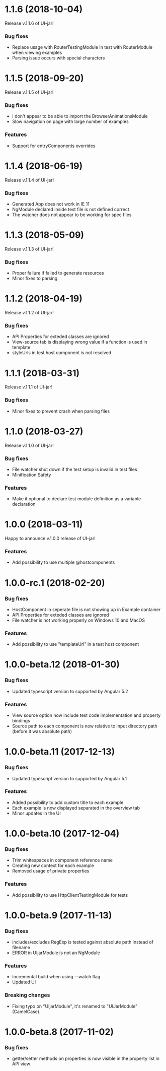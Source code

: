 # 1.1.6 (2018-10-04)
Release v.1.1.6 of UI-jar!

### Bug fixes
* Replace usage with RouterTestingModule in test with RouterModule when viewing examples
* Parsing issue occurs with special characters


# 1.1.5 (2018-09-20)
Release v.1.1.5 of UI-jar!

### Bug fixes
* I don't appear to be able to import the BrowserAnimationsModule
* Slow navigation on page with large number of examples

### Features
* Support for entryComponents overrides


# 1.1.4 (2018-06-19)
Release v.1.1.4 of UI-jar!

### Bug fixes
* Generated App does not work in IE 11
* NgModule declared inside test file is not defined correct
* The watcher does not appear to be working for spec files


# 1.1.3 (2018-05-09)
Release v.1.1.3 of UI-jar!

### Bug fixes
* Proper failure if failed to generate resources
* Minor fixes to parsing


# 1.1.2 (2018-04-19)
Release v.1.1.2 of UI-jar!

### Bug fixes
* API Properties for exteded classes are ignored
* View-source tab is displaying wrong value if a function is used in template
* styleUrls in test host component is not resolved


# 1.1.1 (2018-03-31)
Release v.1.1.1 of UI-jar!

### Bug fixes
* Minor fixes to prevent crash when parsing files


# 1.1.0 (2018-03-27)
Release v.1.1.0 of UI-jar!

### Bug fixes
* File watcher shut down if the test setup is invalid in test files
* Minification Safety

### Features
* Make it optional to declare test module definition as a variable declaration


# 1.0.0 (2018-03-11)
Happy to announce v.1.0.0 release of UI-jar!

### Features
* Add possibility to use multiple @hostcomponents


# 1.0.0-rc.1 (2018-02-20)
### Bug fixes
* HostComponent in seperate file is not showing up in Example container
* API Properties for exteded classes are ignored
* File watcher is not working properly on Windows 10 and MacOS

### Features
* Add possibility to use "templateUrl" in a test host component


# 1.0.0-beta.12 (2018-01-30)
### Bug fixes
* Updated typescript version to supported by Angular 5.2

### Features
* View source option now include test code implementation and property bindings
* Source path to each component is now relative to input directory path (before it was absolute path)


# 1.0.0-beta.11 (2017-12-13)
### Bug fixes
* Updated typescript version to supported by Angular 5.1

### Features
* Added possibility to add custom title to each example
* Each example is now displayed separated in the overview tab
* Minor updates in the UI


# 1.0.0-beta.10 (2017-12-04)
### Bug fixes
* Trim whitespaces in component reference name
* Creating new context for each example
* Removed usage of private properties

### Features
* Add possibility to use HttpClientTestingModule for tests


# 1.0.0-beta.9 (2017-11-13)
### Bug fixes
* includes/excludes RegExp is tested against absolute path instead of filename
* ERROR in UIjarModule is not an NgModule

### Features
* Incremental build when using --watch flag
* Updated UI

### Breaking changes
* Fixing typo on "UIjarModule", it's renamed to "UIJarModule" (CamelCase).


# 1.0.0-beta.8 (2017-11-02)
### Bug fixes
* getter/setter methods on properties is now visible in the property list in API view